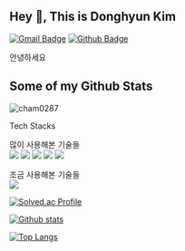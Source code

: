 ## Hey 👋, This is Donghyun Kim
[![Gmail Badge](https://img.shields.io/badge/-crtmt97@gmail.com-c14438?style=flat&logo=Gmail&logoColor=white&link=mailto:crtmt97@gmail.com)](mailto:crtmt97@gmail.com) [![Github Badge](https://img.shields.io/badge/-cham0287-grey?style=flat&logo=github&logoColor=white&link=https://github.com/cham0287/)](https://www.github.com/cham0287/) <p align='left'>안녕하세요</p>
## Some of my Github Stats
<p align=left> <img src=https://komarev.com/ghpvc/?username=cham0287 alt=cham0287 /> </p>

<!--
**cham0287/cham0287** is a ✨ _special_ ✨ repository because its `README.md` (this file) appears on your GitHub profile.

Here are some ideas to get you started:

- 🔭 I’m currently working on ...
- 🌱 I’m currently learning ...
- 👯 I’m looking to collaborate on ...
- 🤔 I’m looking for help with ...
- 💬 Ask me about ...
- 📫 How to reach me: ...
- 😄 Pronouns: ...
- ⚡ Fun fact: ...
-->

Tech Stacks

많이 사용해본 기술들
<br/>
<img src="https://img.shields.io/badge/HTML5-E34F26?style=for-the-badge&logo=HTML5&logoColor=white"> <img src="https://img.shields.io/badge/CSS3-1572B6?style=for-the-badge&logo=CSS3&logoColor=white"> <img src="https://img.shields.io/badge/JavaScript-F7DF1E?style=for-the-badge&logo=JavaScript&logoColor=white"> <img src="https://img.shields.io/badge/React-61DAFB?style=for-the-badge&logo=React&logoColor=white"> <img src="https://img.shields.io/badge/TailwindCSS-06B6D4?style=for-the-badge&logo=TailwindCSS&logoColor=white"/> 



조금 사용해본 기술들
<br/>
<img src="https://img.shields.io/badge/Node.js-339933?style=for-the-badge&logo=Node.js&logoColor=white"/>

[![Solved.ac Profile](http://mazassumnida.wtf/api/v2/generate_badge?boj=cham0287)](https://solved.ac/cham0287)


[![Github stats](https://github-readme-stats.vercel.app/api?username=cham0287&show_icons=true&include_all_commits=true)](https://github.com/cham0287/github-readme-stats)

[![Top Langs](https://github-readme-stats.vercel.app/api/top-langs/?username=cham0287&layout=compact)](https://github.com/cham0287/github-readme-stats)
